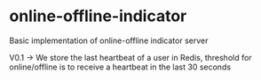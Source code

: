 # online-offline-indicator
Basic implementation of online-offline indicator server

V0.1 -> We store the last heartbeat of a user in Redis, threshold for online/offline is to receive a heartbeat in the last 30 seconds
